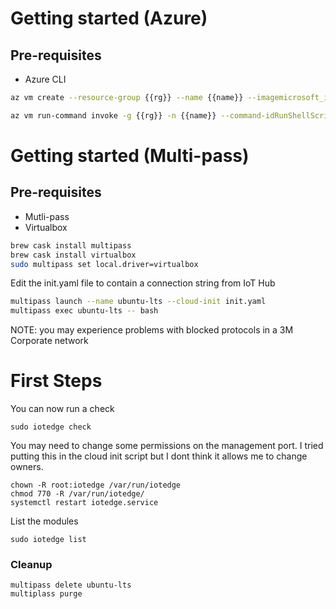 

# Getting started (Azure)
## Pre-requisites
- Azure CLI

```bash 
az vm create --resource-group {{rg}} --name {{name}} --imagemicrosoft_iot_edge:iot_edge_vm_ubuntu:ubuntu_1604_edgeruntimeonly:latest --admin-username azureuser --generate-ssh-keys

az vm run-command invoke -g {{rg}} -n {{name}} --command-idRunShellScript --script"/etc/iotedge/configedge.sh 'device_connection_string'"
```

# Getting started (Multi-pass)
## Pre-requisites
- Mutli-pass
- Virtualbox

```bash
brew cask install multipass
brew cask install virtualbox
sudo multipass set local.driver=virtualbox
```
Edit the init.yaml file to contain a connection string from IoT Hub

```bash
multipass launch --name ubuntu-lts --cloud-init init.yaml
multipass exec ubuntu-lts -- bash
```

NOTE: you may experience problems with blocked protocols in a 3M Corporate network


# First Steps

You can now run a check
```
sudo iotedge check
```

You may need to change some permissions on the management port. I tried putting this in the cloud init script but I dont think it allows me to change owners.

```
chown -R root:iotedge /var/run/iotedge
chmod 770 -R /var/run/iotedge/
systemctl restart iotedge.service
```




List the modules
```
sudo iotedge list
```



### Cleanup
```
multipass delete ubuntu-lts
multiplass purge
```
